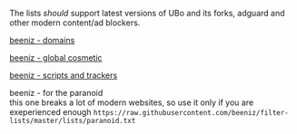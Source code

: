 
The lists *should* support latest versions of UBo and its forks, adguard and other modern content/ad blockers.

<a href="abp:subscribe?location=https://raw.githubusercontent.com/beeniz/filter-lists/master/lists/domains.txt&amp;title=beeniz - domains">beeniz - domains</a>

<a href="abp:subscribe?location=https://raw.githubusercontent.com/beeniz/filter-lists/master/lists/global-cosmetic.txt&amp;title=beeniz - global cosmetic">beeniz - global cosmetic</a>

<a href="abp:subscribe?location=https://github.com/beeniz/filter-lists/blob/master/lists/scripts-trackers.txt&amp;title=beeniz - scripts and trackers">beeniz - scripts and trackers</a>

beeniz - for the paranoid \
this one breaks a lot of modern websites, so use it only if you are exeperienced enough
```https://raw.githubusercontent.com/beeniz/filter-lists/master/lists/paranoid.txt```
